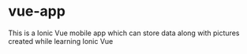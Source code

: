 # vue-app

This is a Ionic Vue mobile app which can store data along with pictures created while learning Ionic Vue 
